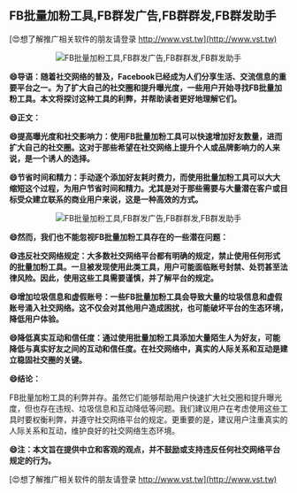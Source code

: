 ## **FB批量加粉工具,FB群发广告,FB群群发,FB群发助手**

[😍想了解推广相关软件的朋友请登录 http://www.vst.tw](http://www.vst.tw)

 <center><img src="https://vst.tw/MP4/tuiguang/png/1.png" alt="FB批量加粉工具,FB群发广告,FB群群发,FB群发助手"></center>

**😄导语：随着社交网络的普及，Facebook已经成为人们分享生活、交流信息的重要平台之一。为了扩大自己的社交圈和提升曝光度，一些用户开始寻找FB批量加粉工具。本文将探讨这种工具的利弊，并帮助读者更好地理解它们。**

**😄正文：**

**😄提高曝光度和社交影响力：使用FB批量加粉工具可以快速增加好友数量，进而扩大自己的社交圈。这对于那些希望在社交网络上提升个人或品牌影响力的人来说，是一个诱人的选择。**

**😄节省时间和精力：手动逐个添加好友耗时费力，而使用批量加粉工具可以大大缩短这个过程，为用户节省时间和精力。尤其是对于那些需要与大量潜在客户或目标受众建立联系的商业用户来说，这是一种高效的方式。**

 <center><img src="https://vst.tw/MP4/tuiguang/png/2.png" alt="FB批量加粉工具,FB群发广告,FB群群发,FB群发助手"></center>

**😄然而，我们也不能忽视FB批量加粉工具存在的一些潜在问题：**

**😄违反社交网络规定：大多数社交网络平台都有明确的规定，禁止使用任何形式的批量加粉工具。一旦被发现使用此类工具，用户可能面临账号封禁、处罚甚至法律风险。因此，使用这些工具需要谨慎，并了解平台的规定。**

**😄增加垃圾信息和虚假账号：一些FB批量加粉工具会导致大量的垃圾信息和虚假账号涌入社交网络。这不仅会对其他用户造成困扰，也可能破坏平台的生态环境，降低用户体验。**

**😄降低真实互动和信任度：通过使用批量加粉工具添加大量陌生人为好友，可能降低与真实好友之间的互动和信任度。在社交网络中，真实的人际关系和互动是建立稳固社交圈的关键。**

**😄结论：**

FB批量加粉工具的利弊并存。虽然它们能够帮助用户快速扩大社交圈和提升曝光度，但也存在违规、垃圾信息和互动降低等问题。我们建议用户在考虑使用这些工具时要权衡利弊，并遵守社交网络平台的规定。更重要的是，建议用户注重真实的人际关系和互动，维护良好的社交网络生态环境。

**😄注：本文旨在提供中立和客观的观点，并不鼓励或支持违反任何社交网络平台规定的行为。**

[😍想了解推广相关软件的朋友请登录 http://www.vst.tw](http://www.vst.tw)



